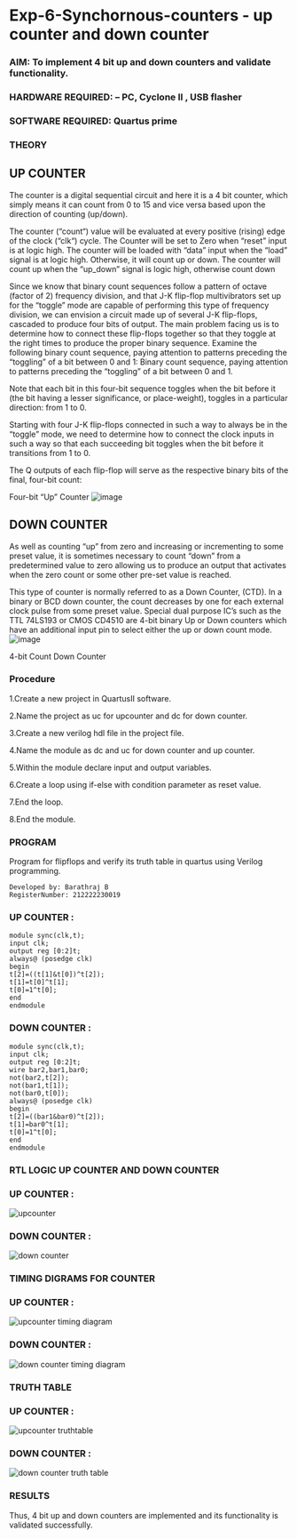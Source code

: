 # Exp-6-Synchornous-counters - up counter and down counter 
### AIM: To implement 4 bit up and down counters and validate  functionality.
### HARDWARE REQUIRED:  – PC, Cyclone II , USB flasher
### SOFTWARE REQUIRED:   Quartus prime
### THEORY 

## UP COUNTER 
The counter is a digital sequential circuit and here it is a 4 bit counter, which simply means it can count from 0 to 15 and vice versa based upon the direction of counting (up/down). 

The counter (“count“) value will be evaluated at every positive (rising) edge of the clock (“clk“) cycle.
The Counter will be set to Zero when “reset” input is at logic high.
The counter will be loaded with “data” input when the “load” signal is at logic high. Otherwise, it will count up or down.
The counter will count up when the “up_down” signal is logic high, otherwise count down

Since we know that binary count sequences follow a pattern of octave (factor of 2) frequency division, and that J-K flip-flop multivibrators set up for the “toggle” mode are capable of performing this type of frequency division, we can envision a circuit made up of several J-K flip-flops, cascaded to produce four bits of output.
The main problem facing us is to determine how to connect these flip-flops together so that they toggle at the right times to produce the proper binary sequence.
Examine the following binary count sequence, paying attention to patterns preceding the “toggling” of a bit between 0 and 1:
Binary count sequence, paying attention to patterns preceding the “toggling” of a bit between 0 and 1.

Note that each bit in this four-bit sequence toggles when the bit before it (the bit having a lesser significance, or place-weight), toggles in a particular direction: from 1 to 0.



 
 

Starting with four J-K flip-flops connected in such a way to always be in the “toggle” mode, we need to determine how to connect the clock inputs in such a way so that each succeeding bit toggles when the bit before it transitions from 1 to 0.

The Q outputs of each flip-flop will serve as the respective binary bits of the final, four-bit count:

 
 

Four-bit “Up” Counter
![image](https://user-images.githubusercontent.com/36288975/169644758-b2f4339d-9532-40c5-af40-8f4f8c942e2c.png)



## DOWN COUNTER 

As well as counting “up” from zero and increasing or incrementing to some preset value, it is sometimes necessary to count “down” from a predetermined value to zero allowing us to produce an output that activates when the zero count or some other pre-set value is reached.

This type of counter is normally referred to as a Down Counter, (CTD). In a binary or BCD down counter, the count decreases by one for each external clock pulse from some preset value. Special dual purpose IC’s such as the TTL 74LS193 or CMOS CD4510 are 4-bit binary Up or Down counters which have an additional input pin to select either the up or down count mode.
![image](https://user-images.githubusercontent.com/36288975/169644844-1a14e123-7228-4ed8-81a9-eb937dff4ac8.png)


4-bit Count Down Counter
### Procedure
1.Create a new project in QuartusII software.

2.Name the project as uc for upcounter and dc for down counter.

3.Create a new verilog hdl file in the project file.

4.Name the module as dc and uc for down counter and up counter.

5.Within the module declare input and output variables.

6.Create a loop using if-else with condition parameter as reset value.

7.End the loop.

8.End the module.

### PROGRAM 
Program for flipflops  and verify its truth table in quartus using Verilog programming.
```
Developed by: Barathraj B
RegisterNumber: 212222230019 
```
### UP COUNTER :
```
module sync(clk,t);
input clk;
output reg [0:2]t;
always@ (posedge clk)
begin
t[2]=((t[1]&t[0])^t[2]);
t[1]=t[0]^t[1];
t[0]=1^t[0];
end
endmodule
```
### DOWN COUNTER :
```
module sync(clk,t);
input clk;
output reg [0:2]t;
wire bar2,bar1,bar0;
not(bar2,t[2]);
not(bar1,t[1]);
not(bar0,t[0]);
always@ (posedge clk)
begin
t[2]=((bar1&bar0)^t[2]);
t[1]=bar0^t[1];
t[0]=1^t[0];
end
endmodule
```
### RTL LOGIC UP COUNTER AND DOWN COUNTER  

### UP COUNTER :
![upcounter](https://github.com/bharathraj1905/Exp-7-Synchornous-counters-/assets/121490575/c4d5a8c5-b3b4-4b86-b845-398d278fc1f5)

### DOWN COUNTER :
![down counter](https://github.com/bharathraj1905/Exp-7-Synchornous-counters-/assets/121490575/55b92a96-cef0-40a6-8a47-0c8f9b5b0306)


### TIMING DIGRAMS FOR COUNTER  

### UP COUNTER :
![upcounter timing diagram](https://github.com/bharathraj1905/Exp-7-Synchornous-counters-/assets/121490575/f6162413-2593-466c-b1e3-041dd0f8da84)

### DOWN COUNTER :
![down counter timing diagram](https://github.com/bharathraj1905/Exp-7-Synchornous-counters-/assets/121490575/12c5f1f3-5a82-4ef8-9aa6-6d3d3a57007f)



### TRUTH TABLE 

### UP COUNTER :
![upcounter truthtable](https://github.com/bharathraj1905/Exp-7-Synchornous-counters-/assets/121490575/3d5e2939-e33b-419d-907b-ff91ac45881f)

### DOWN COUNTER :
![down counter truth table](https://github.com/bharathraj1905/Exp-7-Synchornous-counters-/assets/121490575/d27340e7-299d-47db-b524-321c7f4a99c6)


### RESULTS 
Thus, 4 bit up and down counters are implemented and its functionality is validated successfully.
